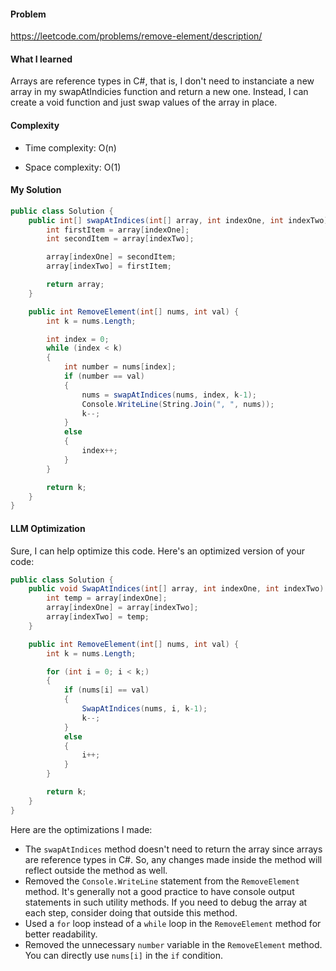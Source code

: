 #### Problem
https://leetcode.com/problems/remove-element/description/

#### What I learned

Arrays are reference types in C#, that is, I don't need to instanciate a new array in my swapAtIndicies function and return a new one. Instead, I can create a void function and just swap values of the array in place.

#### Complexity
- Time complexity:
O(n)

- Space complexity:
O(1)

#### My Solution
```c#
public class Solution {
    public int[] swapAtIndices(int[] array, int indexOne, int indexTwo) {
        int firstItem = array[indexOne];
        int secondItem = array[indexTwo];

        array[indexOne] = secondItem;
        array[indexTwo] = firstItem;

        return array;
    }

    public int RemoveElement(int[] nums, int val) {
        int k = nums.Length;

        int index = 0;
        while (index < k)
        {
            int number = nums[index];
            if (number == val)
            {
                nums = swapAtIndices(nums, index, k-1);
                Console.WriteLine(String.Join(", ", nums));
                k--;
            } 
            else 
            {
                index++;
            }
        }

        return k;
    }
}
```

#### LLM Optimization

Sure, I can help optimize this code. Here's an optimized version of your code:

```csharp
public class Solution {
    public void SwapAtIndices(int[] array, int indexOne, int indexTwo) {
        int temp = array[indexOne];
        array[indexOne] = array[indexTwo];
        array[indexTwo] = temp;
    }

    public int RemoveElement(int[] nums, int val) {
        int k = nums.Length;

        for (int i = 0; i < k;)
        {
            if (nums[i] == val)
            {
                SwapAtIndices(nums, i, k-1);
                k--;
            } 
            else 
            {
                i++;
            }
        }

        return k;
    }
}
```

Here are the optimizations I made:
- The `swapAtIndices` method doesn't need to return the array since arrays are reference types in C#. So, any changes made inside the method will reflect outside the method as well.
- Removed the `Console.WriteLine` statement from the `RemoveElement` method. It's generally not a good practice to have console output statements in such utility methods. If you need to debug the array at each step, consider doing that outside this method.
- Used a `for` loop instead of a `while` loop in the `RemoveElement` method for better readability.
- Removed the unnecessary `number` variable in the `RemoveElement` method. You can directly use `nums[i]` in the `if` condition.
